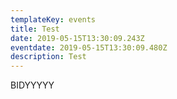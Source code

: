 ```yaml
---
templateKey: events
title: Test
date: 2019-05-15T13:30:09.243Z
eventdate: 2019-05-15T13:30:09.480Z
description: Test
---
```

BIDYYYYY
